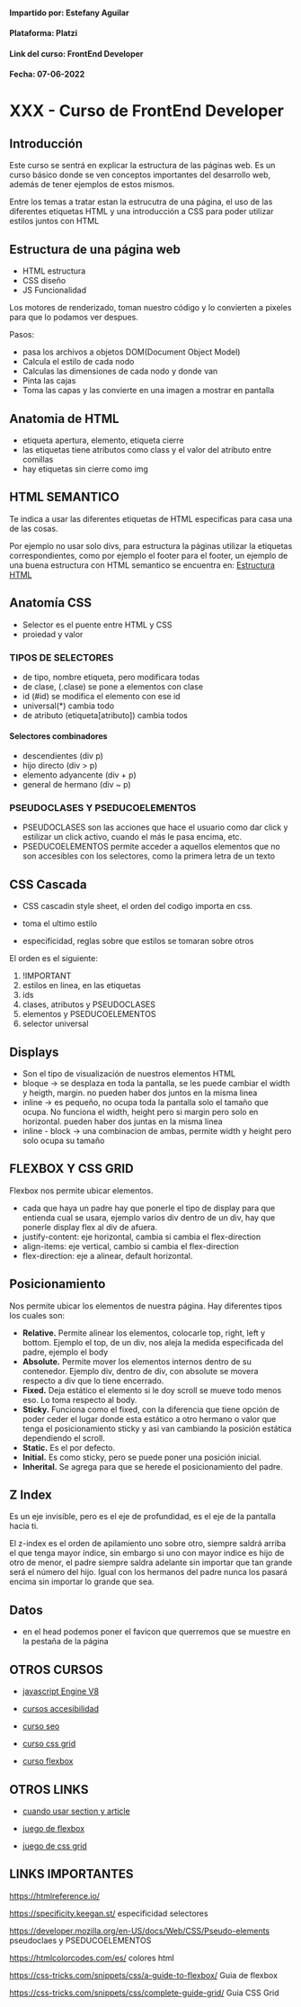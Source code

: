 #### Impartido por: Estefany Aguilar
#### Plataforma: Platzi
#### Link del curso: FrontEnd Developer
#### Fecha: 07-06-2022
# XXX - Curso de FrontEnd Developer

## Introducción
Este curso se sentrá en explicar la estructura de las páginas web. Es un curso básico donde se ven conceptos importantes del desarrollo web, además de tener ejemplos de estos mismos.

Entre los temas a tratar estan la estrucutra de una página, el uso de las diferentes etiquetas HTML y una introducción a CSS para poder utilizar estilos juntos con HTML

## Estructura de una página web
* HTML estructura
* CSS diseño
* JS Funcionalidad

Los motores de renderizado, toman nuestro código y lo convierten a pixeles para que lo podamos ver despues.

Pasos: 

  - pasa los archivos a objetos DOM(Document Object Model)
  - Calcula el estilo de cada nodo
  - Calculas las dimensiones de cada nodo y donde van 
  - Pinta las cajas
  - Toma las capas y las convierte en una imagen a mostrar en pantalla

## Anatomia de HTML
* etiqueta apertura, elemento, etiqueta cierre
* las etiquetas tiene atributos como class y el valor del atributo entre comillas
* hay etiquetas sin cierre como img

## HTML SEMANTICO
Te indica a usar las diferentes etiquetas de HTML especificas para casa una de las cosas.

Por ejemplo no usar solo divs, para estructura la páginas utilizar la etiquetas correspondientes, como por ejemplo el footer para el footer, un ejemplo de una buena estructura con HTML semantico se encuentra en: [Estructura HTML](Recursos/estructura%20html.png) 

## Anatomía CSS
* Selector es el puente entre HTML y CSS
* proiedad y valor

### TIPOS DE SELECTORES
* de tipo,  nombre etiqueta, pero modificara todas
* de clase, (.clase) se pone a elementos con clase
* id (#id) se modifica el elemento con ese id
* universal(*) cambia todo
* de atributo (etiqueta[atributo]) cambia todos

#### Selectores combinadores

* descendientes (div p) 
* hijo directo (div > p) 
* elemento adyancente (div + p)
* general de hermano (div ~ p)


### PSEUDOCLASES Y PSEDUCOELEMENTOS
* PSEUDOCLASES son las acciones que hace el usuario como dar click y estilizar un click activo, cuando el más le pasa encima, etc.
* PSEDUCOELEMENTOS permite acceder a aquellos elementos que no son accesibles con los selectores, como la primera letra de un texto


## CSS Cascada
* CSS cascadin style sheet, el orden del codigo importa en css.
* toma el ultimo estilo

* especificidad, reglas sobre que estilos se tomaran sobre otros
  
El orden es el siguiente:

1. !IMPORTANT 
2. estilos en linea, en las etiquetas
3. ids 
4. clases, atributos y PSEUDOCLASES
5. elementos y PSEDUCOELEMENTOS
6. selector universal


## Displays
* Son el tipo de visualización de nuestros elementos HTML
* bloque -> se desplaza en toda la pantalla, se les puede cambiar el width y heigth, margin. no pueden haber dos juntos en la misma linea
* inline -> es pequeño, no ocupa toda la pantalla solo el tamaño que ocupa. No funciona el width, height pero si margin pero solo en horizontal. pueden haber dos juntas en la misma linea
* inline - block -> una combinacion de ambas, permite width y height pero solo ocupa su tamaño


## FLEXBOX Y CSS GRID
Flexbox nos permite ubicar elementos. 
* cada que haya un padre hay que ponerle el tipo de display para que entienda cual se usara, ejemplo varios div dentro de un div, hay que ponerle display flex al div de afuera.
* justify-content: eje horizontal, cambia si cambia el flex-direction
* align-items:  eje vertical, cambio si cambia el flex-direction
* flex-direction: eje a alinear, default horizontal. 

## Posicionamiento
Nos permite ubicar los elementos de nuestra página. Hay diferentes tipos los cuales son:
* <b>Relative.</b> Permite alinear los elementos, colocarle top, right, left y bottom. Ejemplo el top, de un div, nos aleja la medida especificada del padre, ejemplo el body
* <b>Absolute.</b> Permite mover los elementos internos dentro de su contenedor. Ejemplo div, dentro de div, con absolute se movera respecto a div que lo tiene encerrado.
* <b>Fixed.</b> Deja estático el elemento si le doy scroll se mueve todo menos eso. Lo toma respecto al body.
* <b>Sticky.</b> Funciona como el fixed, con la diferencia que tiene opción de poder ceder el lugar donde esta estático a otro hermano o valor que tenga el posicionamiento sticky y asi van cambiando la posición estática dependiendo el scroll.
* <b>Static.</b> Es el por defecto.
* <b>Initial.</b> Es como sticky, pero se puede poner una posición inicial.
* <b>Inherital.</b> Se agrega para que se herede el posicionamiento del padre.

## Z Index
Es un eje invisible, pero es el  eje de profundidad, es el eje de la pantalla hacia ti.

El z-index es el orden de apilamiento uno sobre otro, siempre saldrá arriba el que tenga mayor índice, sin embargo si uno con mayor indice es hijo de otro de menor, el padre siempre saldra adelante sin importar que tan grande será el número del hijo. 
Igual con los hermanos del padre nunca los pasará encima sin importar lo grande que sea. 
## Datos
* en el head podemos poner el favicon que querremos que se muestre en la pestaña de la página



## OTROS CURSOS
* [javascript Engine V8](https://platzi.com/cursos/javascript-navegador/)

* [cursos accesibilidad](https://platzi.com/cursos/accesibilidad-web/)

* [curso seo](https://platzi.com/cursos/seo/)

* [curso css grid](https://platzi.com/cursos/css-grid-layout/)

* [curso flexbox](https://platzi.com/cursos/flexbox-css-grid/)


## OTROS LINKS 
* [cuando usar section y article](https://www.espai.es/blog/2015/01/cuando-debemos-poner-section-y-cuando-article/)

* [juego de flexbox](https://flexboxfroggy.com/#es)

* [juego de css grid](https://cssgridgarden.com/#es)

## LINKS IMPORTANTES 
https://htmlreference.io/


https://specificity.keegan.st/
especificidad selectores

https://developer.mozilla.org/en-US/docs/Web/CSS/Pseudo-elements
pseudoclaes y PSEDUCOELEMENTOS

https://htmlcolorcodes.com/es/
colores html

https://css-tricks.com/snippets/css/a-guide-to-flexbox/
Guia de flexbox

https://css-tricks.com/snippets/css/complete-guide-grid/
Guia CSS Grid